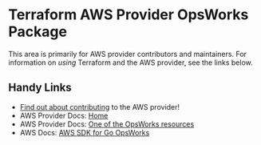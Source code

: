 # Terraform AWS Provider OpsWorks Package
<!-- markdownlint-disable MD026 -->
This area is primarily for AWS provider contributors and maintainers. For information on _using_ Terraform and the AWS provider, see the links below.


## Handy Links
* [Find out about contributing](../../../docs/contributing) to the AWS provider!
* AWS Provider Docs: [Home](https://registry.terraform.io/providers/hashicorp/aws/latest/docs)
* AWS Provider Docs: [One of the OpsWorks resources](https://registry.terraform.io/providers/hashicorp/aws/latest/docs/resources/opsworks_application)
* AWS Docs: [AWS SDK for Go OpsWorks](https://docs.aws.amazon.com/sdk-for-go/api/service/opsworks/)
